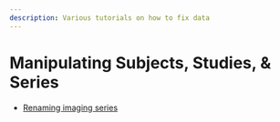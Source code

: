 ```yaml
---
description: Various tutorials on how to fix data
---
```


# Manipulating Subjects, Studies, & Series

* [Renaming imaging series](renaming-series.md)
